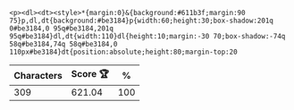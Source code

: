 `<p><dl><dt><style>*{margin:0}&{background:#611b3f;margin:90 75}p,dl,dt{background:#be3184}p{width:60;height:30;box-shadow:201q 0#be3184,0 95q#be3184,201q 95q#be3184}dl,dt{width:110}dl{height:10;margin:-30 70;box-shadow:-74q 58q#be3184,74q 58q#be3184,0 110px#be3184}dt{position:absolute;height:80;margin-top:20`

| Characters | Score 🏆 | %   |
| ---------- | -------- | --- |
| 309        | 621.04   | 100 |
